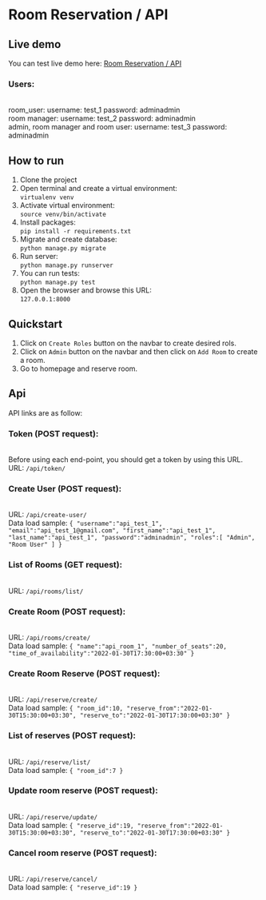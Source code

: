 # Room Reservation / API
## Live demo
You can test live demo here: [Room Reservation / API](https://roomres.pytsts.ir)
### Users:
<br />room_user:
username: test_1
password: adminadmin
<br />room manager:
username: test_2
password: adminadmin
<br />admin, room manager and room user:
username: test_3
password: adminadmin
## How to run
1. Clone the project
2. Open terminal and create a virtual environment:
<br />```virtualenv venv```
3. Activate virtual environment:
<br />```source venv/bin/activate```
4. Install packages:
<br />```pip install -r requirements.txt```
5. Migrate and create database:
<br />```python manage.py migrate```
6. Run server:
<br />```python manage.py runserver```
7. You can run tests:
<br />```python manage.py test```
8. Open the browser and browse this URL:
<br />```127.0.0.1:8000```
## Quickstart
1. Click on ```Create Roles``` button on the navbar to create desired rols.
2. Click on ```Admin``` button on the navbar and then click on ```Add Room``` to create a room.
3. Go to homepage and reserve room.
## Api
API links are as follow:
### Token (POST request):
<br />Before using each end-point, you should get a token by using this URL.
<br />URL: ```/api/token/```
### Create User (POST request):
<br />URL: ```/api/create-user/```
<br />Data load sample: ```{
   "username":"api_test_1",
   "email":"api_test_1@gmail.com",
   "first_name":"api_test_1",
   "last_name":"api_test_1",
   "password":"adminadmin",
   "roles":[
      "Admin",
      "Room User"
   ]
}```
### List of Rooms (GET request):
<br />URL: ```/api/rooms/list/```
### Create Room (POST request):
<br />URL: ```/api/rooms/create/```
<br />Data load sample: ```{
   "name":"api_room_1",
   "number_of_seats":20,
   "time_of_availability":"2022-01-30T17:30:00+03:30"
}```
### Create Room Reserve (POST request):
<br />URL: ```/api/reserve/create/```
<br />Data load sample: ```{
   "room_id":10,
   "reserve_from":"2022-01-30T15:30:00+03:30",
   "reserve_to":"2022-01-30T17:30:00+03:30"
}```
### List of reserves (POST request):
<br />URL: ```/api/reserve/list/```
<br />Data load sample: ```{
   "room_id":7
}```
### Update room reserve (POST request):
<br />URL: ```/api/reserve/update/```
<br />Data load sample: ```{
   "reserve_id":19,
   "reserve_from":"2022-01-30T15:30:00+03:30",
   "reserve_to":"2022-01-30T17:30:00+03:30"
}```

### Cancel room reserve (POST request):
<br />URL: ```/api/reserve/cancel/```
<br />Data load sample: ```{
   "reserve_id":19
}```

